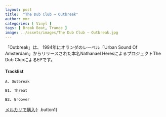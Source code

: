 ```yaml
---
layout: post
title:  "The Dub Club – Outbreak"
author: mmr
categories: [ Vinyl ]
tags: [ Break Beat, Trance ]
image: ../assets/images/The Dub Club – Outbreak.jpg
---
```


「Outbreak」は、
1994年にオランダのレーベル「Urban Sound Of Amsterdam」からリリースされた本名Nathanael HeresによるプロジェクトThe Dub ClubによるEPです。


#### Tracklist
```md
A. Outbreak

B1. Threat

B2. Groover
```

[メルカリで購入](https://jp.mercari.com/item/m98598756543?afid=6142608987){: .button1}

